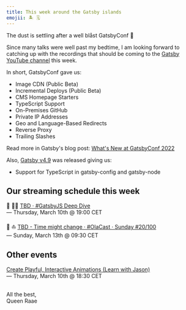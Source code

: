 ```yaml
---
title: This week around the Gatsby islands
emojii: 🏝 🗓
---
```


The dust is settling after a well blåst GatsbyConf 🎉

Since many talks were well past my bedtime, I am looking forward to catching up with the recordings that should be coming to the [Gatsby YouTube channel](https://www.youtube.com/c/Gatsbyjs) this week.

In short, GatsbyConf gave us:

- Image CDN (Public Beta)
- Incremental Deploys (Public Beta)
- CMS Homepage Starters
- TypeScript Support
- On-Premises GitHub
- Private IP Addresses
- Geo and Language-Based Redirects
- Reverse Proxy
- Trailing Slashes

Read more in Gatsby's blog post: [What's New at GatsbyConf 2022](https://www.gatsbyjs.com/blog/whats-new-at-gatsbyconf-2022)

Also, [Gatsby v4.9](https://www.gatsbyjs.com/docs/reference/release-notes/v4.9/) was released giving us:

- Support for TypeScript in gatsby-config and gatsby-node

## Our streaming schedule this week

🔴 🏴‍☠️ [TBD · #GatsbyJS Deep Dive](https://youtu.be/kzUUoglO63k)  
— Thursday, March 10th @ 19:00 CET

🔴 ⛵ [TBD - Time might change · #OlaCast · Sunday #20/100](https://youtu.be/v00Uro6UQvY)  
— Sunday, March 13th @ 09:30 CET

## Other events

[Create Playful, Interactive Animations (Learn with Jason)](https://www.learnwithjason.dev/create-playful-interactive-animations)  
— Thursday, March 10th @ 18:30 CET

&nbsp;  
All the best,  
Queen Raae
